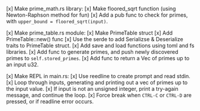 [x] Make prime_math.rs library:
    [x] Make floored_sqrt function (using Newton-Raphson method for fun)
    [x] Add a pub func to check for primes, with `upper_bound = floored_sqrt(input)`.

[x] Make prime_table.rs module:
    [x] Make PrimeTable struct
    [x] Add PrimeTable::new() func
    [x] Use the serde to add Serializse & Deserialize traits to PrimeTable struct.
    [x] Add save and load functions using toml and fs libraries.
    [x] Add func to generate primes, and push newly discovered primes to `self.stored_primes`.
    [x] Add func to return a Vec of primes up to an input u32.

[x] Make REPL in main.rs:
    [x] Use reedline to create prompt and read stdin.
    [x] Loop through inputs, generating and printing out a vec of primes up to the input value.
    [x] If input is not an unsigned integer, print a try-again message, and continue the loop.
    [x] Force break when `CTRL-C` or `CTRL-D` are pressed, or if readline error occurs.